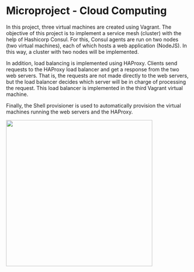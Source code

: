 # Microproject - Cloud Computing

In this project, three virtual machines are created using Vagrant. The objective of this project is to implement a service mesh (cluster) with the help of Hashicorp Consul. For this, Consul agents are run on two nodes (two virtual machines), each of which hosts a web application (NodeJS). In this way, a cluster with two nodes will be implemented. 

In addition, load balancing is implemented using HAProxy. Clients send requests to the HAProxy load balancer and get a response from the two web servers. That is, the requests are not made directly to the web servers, but the load balancer decides which server will be in charge of processing the request. This load balancer is implemented in the third Vagrant virtual machine. 

Finally, the Shell provisioner is used to automatically provision the virtual machines running the web servers and the HAProxy.

<img src="https://user-images.githubusercontent.com/91514084/204405337-4e5a4df8-6c8f-40b0-a9bc-300a89daf3bd.png" width="400">
